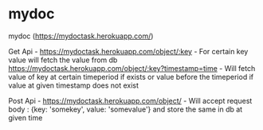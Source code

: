 # mydoc
mydoc (https://mydoctask.herokuapp.com/)

Get Api - 
https://mydoctask.herokuapp.com/object/:key - For certain key value will fetch the value from db
https://mydoctask.herokuapp.com/object/:key?timestamp=time - Will fetch value of key at certain timeperiod if exists or value before the timeperiod if value at given timestamp does not exist

Post Api -
https://mydoctask.herokuapp.com/object/ - Will accept request body : {key: 'somekey', value: 'somevalue'} and store the same in db at given time
